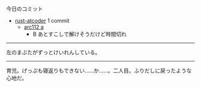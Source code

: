 今日のコミット

- [rust-atcoder](https://github.com/bouzuya/rust-atcoder) 1 commit
  - [arc112 a](https://github.com/bouzuya/rust-atcoder/commit/209cc627377d35f9fa875cb7cc9297d4b29bec26)
    - B あとすこしで解けそうだけど時間切れ

---

左のまぶたがずっとけいれんしている。

---

育児。げっぷも寝返りもできない……か……。二人目。ふりだしに戻ったような心地だ。
